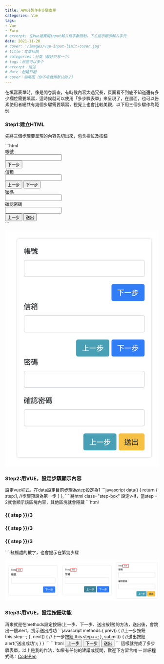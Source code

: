 ```yaml
---
title: 用Vue製作多步驟表單
categories: Vue
tags:
- Vue
- Form
# excerpt: 在Vue裡實現input輸入框字數限制，下方提示顯示輸入字元
date: 2021-11-20
# cover: '/images/vue-input-limit-cover.jpg' 
# title：文章标题
# categories：分类（最好只写一个）
# tags：标签可以多个
# excerpt：描述
# date：创建日期
# cover：缩略图（你不填就用默认的了）
---
```


  在填寫表單時，像是問卷調查，有時候內容太過冗長，頁面看不到底不知道還有多少欄位需要填寫，這時候就可以使用「多步驟表單」來呈現了，在畫面，也可以告素使用者總共有幾個步驟需要填寫，視覺上也會比較美觀，以下用三個步驟作為範例
  <h3>Step1:建立HTML</h3>
  <p>先將三個步驟要呈現的內容先切出來，包含欄位及按鈕</p>
  ```html
  <div class="form-box">
    <!--步驟1-->
    <div class="step-box">
      <div class="form-body step-box">
        <div class="form-group">
          <label for="" class="form-label">帳號</label>
          <div class="form-input-box">
            <input type="text" class="form-control" />
          </div>
        </div>
      </div>
      <div class="form-foot text-right">
        <button class="btn btn-primary">下一步</button
        >
      </div>
    </div>
    <!--步驟2-->
    <div  class="step-box">
      <div class="form-body step-box">
        <div class="form-group">
          <label for="" class="form-label">信箱</label>
          <div class="form-input-box">
            <input type="text" class="form-control" />
          </div>
        </div>
      </div>
      <div class="form-foot text-right">
        <button class="btn btn-info">上一步</button
        >
        <button class="btn btn-primary">下一步</button
        >
      </div>
    </div>
    <!--步驟3-->
    <div  class="step-box">
      <div class="form-body step-box">
        <div class="form-group">
          <label for="" class="form-label">密碼</label>
          <div class="form-input-box">
            <input type="password" class="form-control" />
          </div>
        </div>
        <div class="form-group">
          <label for="" class="form-label">確認密碼</label>
          <div class="form-input-box">
            <input type="password" class="form-control" />
          </div>
        </div>
      </div>
      <div class="form-foot text-right">
        <button class="btn btn-info">上一步</button>
        <button class="btn btn-warning">送出</button>
      </div>
    </div>
  </div>
  ```
  <div style="margin:15px 0">
    <img alt="將步驟要呈現的內容先切出來，包含欄位及按鈕" src="/images/2021-11-20-vue-form-step1.png">
  </div>
  <h3>Step2:用VUE，設定步驟顯示內容</h3>
  設定vue程式，在data設定目前步驟為step設定為1
  ```javascript
  data() {
    return {
      step:1, //步驟預設為第一步
    }
  },
  ```
  將html class="step-box" 設定v-if，當step = 2就會顯示該區塊內容，其他區塊就會隱藏
  ```html
  <div class="step-box" v-if="step === 1">
    <h3 class="step-title">{{ step }}/3</h3>
  </div>
  <div class="step-box" v-if="step === 2">
    <h3 class="step-title">{{ step }}/3</h3>
  </div>
  <div class="step-box" v-if="step === 3">
    <h3 class="step-title">{{ step }}/3</h3>
  </div>
  ```
  紅框處的數字，也會提示在第幾步驟
  <div style="margin:15px 0">
    <img alt="用VUE，設定步驟顯示內容" src="/images/2021-11-20-vue-form-step2.jpg">
  </div>
  <h3>Step3:用VUE，設定按鈕功能</h3>
  再來就是在methods設定按鈕(上一步、下一步、送出按鈕)的方法，送出後，會跳出一個alert，提示送出成功
  ```javascript
  methods:{
    prev() { //上一步按鈕
      this.step--; 
    },
    next() { //下一步按鈕
      this.step++; 
    },
    submit() { //送出按鈕
      alert('送出成功'); 
    }
  }
  ```
  ```html
  <button class="btn btn-info" @click="prev()">上一步</button>
  <button class="btn btn-primary" @click="next()" >下一步</button>
  <button class="btn btn-primary" @click="submit()" >送出</button>
  ```
  這樣就完成了多步驟表單，以上是我的作法，如果有任何的建議或疑問，歡迎下方留言唷～
  詳細程式碼：<a href="https://codepen.io/sunny0403/pen/xxLewjv" target="_blank">CodePen</a>

